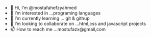 - 👋 Hi, I’m @mostafahefzyahmed
- 👀 I’m interested in ...programing languages
- 🌱 I’m currently learning ... git & githup
- 💞️ I’m looking to collaborate on ...html,css and javascript projects
- 📫 How to reach me ...mostufazx@gmail,com

<!---
mostafahefzyahmed/mostafahefzyahmed is a ✨ special ✨ repository because its `README.md` (this file) appears on your GitHub profile.
You can click the Preview link to take a look at your changes.
--->

